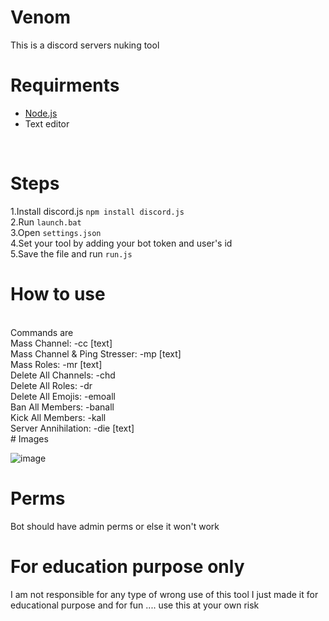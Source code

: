 # Venom
This is a discord servers nuking tool
<br>
# Requirments
- [Node.js](https://nodejs.org/en/)<br>
- Text editor 
<br>

# Steps

1.Install discord.js `npm install discord.js`
<br>
2.Run `launch.bat`
<br>
3.Open `settings.json`
<br>
4.Set your tool by adding your bot token and user's id
<br>
5.Save the file and run `run.js`
<br>

# How to use
<br>
Commands are 
<br>
Mass Channel: -cc [text]
<br>
Mass Channel & Ping Stresser: -mp [text]
<br>
Mass Roles: -mr [text]
<br>
Delete All Channels: -chd
<br>
Delete All Roles: -dr
<br>
Delete All Emojis: -emoall
<br>
Ban All Members: -banall
<br>
Kick All Members: -kall
<br>
Server Annihilation: -die [text]
<br>
# Images

![image](https://user-images.githubusercontent.com/77635011/132035044-8115e6da-b256-4e35-999b-7dbe220a3b36.png)

# Perms
Bot should have admin perms or else it won't work

# For education purpose only
I am not responsible for any type of wrong use of this tool I just made it for educational purpose and for fun .... use this at your own risk
